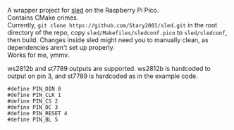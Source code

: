 A wrapper project for [sled](https://github.com/shinyblink/sled) on the Raspberry Pi Pico.  
Contains CMake crimes.  
Currently, `git clone https://github.com/Stary2001/sled.git` in the root directory of the repo, copy `sled/Makefiles/sledconf.pico` to `sled/sledconf`, then build. Changes inside sled might need you to manually clean, as dependencies aren't set up properly.  
Works for me, ymmv.  

ws2812b and st7789 outputs are supported. ws2812b is hardcoded to output on pin 3, and st7789 is hardcoded as in the example code.
```
#define PIN_DIN 0
#define PIN_CLK 1
#define PIN_CS 2
#define PIN_DC 3
#define PIN_RESET 4
#define PIN_BL 5
```
